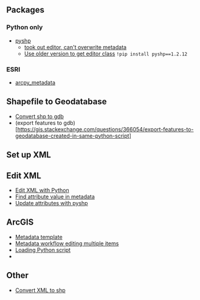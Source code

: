 ## Packages

### Python only
* [pyshp](https://github.com/GeospatialPython/pyshp)
    * [took out editor, can't overwrite metadata](https://github.com/GeospatialPython/pyshp/issues/77)
    * [Use older version to get editor class](https://github.com/GeospatialPython/pyshp/blob/master/changelog.txt) `!pip install pyshp==1.2.12`

### ESRI
* [arcpy_metadata](https://github.com/ucd-cws/arcpy_metadata)


## Shapefile to Geodatabase
* [Convert shp to gdb](https://gis.stackexchange.com/questions/269701/copying-multiple-shp-files-to-a-file-geodatabase)
* (export features to gdb)[https://gis.stackexchange.com/questions/366054/export-features-to-geodatabase-created-in-same-python-script]


## Set up XML

## Edit XML
* [Edit XML with Python](https://stackoverflow.com/questions/23013236/how-to-encode-xml-into-esri-shapefiles-using-python)
* [Find attribute value in metadata](https://gis.stackexchange.com/questions/115833/getting-value-from-metadata-in-python-script-for-attribute)
* [Update attributes with pyshp](https://gis.stackexchange.com/questions/57635/updating-attributes-using-pyshp)


## ArcGIS
* [Metadata template](https://desktop.arcgis.com/en/arcmap/latest/manage-data/metadata/creating-a-metadata-template.htm)
* [Metadata workflow editing multiple items](https://desktop.arcgis.com/en/arcmap/latest/manage-data/metadata/editing-metadata-for-many-arcgis-items.htm)
* [Loading Python script](https://desktop.arcgis.com/en/arcmap/10.3/analyze/executing-tools/saving-loading-and-recalling-at-the-python-window.htm)
* 


## Other
* [Convert XML to shp](https://gis.stackexchange.com/questions/71182/programmatically-converting-arbitrary-xml-data-to-shapefile)

